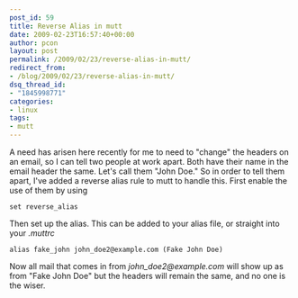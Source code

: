 ```yaml
---
post_id: 59
title: Reverse Alias in mutt
date: 2009-02-23T16:57:40+00:00
author: pcon
layout: post
permalink: /2009/02/23/reverse-alias-in-mutt/
redirect_from:
- /blog/2009/02/23/reverse-alias-in-mutt/
dsq_thread_id:
- "1845998771"
categories:
- linux
tags:
- mutt
---
```

A need has arisen here recently for me to need to "change" the headers on an email, so I can tell two people at work apart.  Both have their name in the email header the same.  Let's call them "John Doe."  So in order to tell them apart, I've added a reverse alias rule to mutt to handle this.  First enable the use of them by using

```
set reverse_alias
```

Then set up the alias.  This can be added to your alias file, or straight into your _.muttrc_

```
alias fake_john john_doe2@example.com (Fake John Doe)
```

Now all mail that comes in from _john_doe2@example.com_ will show up as from "Fake John Doe" but the headers will remain the same, and no one is the wiser.

<!--more-->